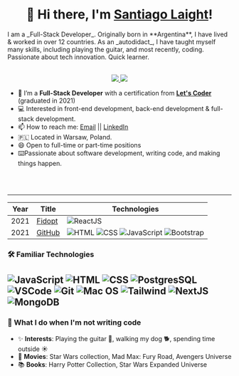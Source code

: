 <!--
**snlaight/snlaight** is a ✨ _special_ ✨ repository because its `README.md` (this file) appears on your GitHub profile.
 -->
 <h1 align="center">👋 Hi there, I'm <a href="https://github.com/snlaight">Santiago Laight</a>!</h1>
I am a _Full-Stack Developer_. Originally born in **Argentina**, I have lived & worked in over 12 countries. As an _autodidact_, I have taught myself many skills, including playing the guitar, and most recently, coding. Passionate about tech innovation. Quick learner. 
<!-- https://shields.io/ -->
<p align="center"><br/>
 <a href="https://www.linkedin.com/in/santiago-laight/">
  <img src="https://img.shields.io/badge/linkedin-Santiago%20Laight-blue?style=flat-square&logo=linkedin">
 </a>
 <a href="mailto:snlaight10@gmail.com">
  <img src="https://img.shields.io/badge/Email-snlaight10%40gmail.com-red?style=flat-square&logo=gmail&logoColor=white">
 </a>
</p>

- 📄 I’m a **Full-Stack Developer** with a certification from <a href="https://letscoder.com">**Let's Coder**</a> (graduated in 2021)
- 💻 Interested in front-end development, back-end development & full-stack development. 
- 📫 How to reach me: [Email](mailto:snlaight10@gmail.com "snlaight10@gmail.com") || [LinkedIn](https://www.linkedin.com/in/santiago-laight/ "santiago-laight")
- 🇵🇱 Located in Warsaw, Poland. 
- 😄 Open to full-time or part-time positions 
- ⌨️Passionate about software development, writing code, and making things happen.
<br>
<!-- - 📝 [CV/Resume]( "CV/Resume") -->
<!-- https://github.com/anuraghazra/github-readme-stats -->
<!--
![Top Langs](https://github-readme-stats.vercel.app/api/top-langs/?username=&theme=tokyonight&count_private=true&langs_count=8&layout=compact&hide=ASP.NET,ShaderLab,c,Jupyter%20Notebook)
![Santis's github stats](https://github-readme-stats.vercel.app/api/?username=&show_icons=true&theme=tokyonight&count_private=true&hide_rank=true&line_height=24) <!--&hide=contribs -->
<br>

---
<!--
### 🖥️ Major Projects
<!-- table -->
| Year | Title                                    | Technologies                           |
|------|------------------------------------------|----------------------------------------|
| 2021 | [Fidopt]() | ![ReactJS](https://img.shields.io/badge/-ReactJs-000000?logo=react)|
| 2021 | [GitHub](https://github.com/snlaight "Website") | ![HTML](https://img.shields.io/badge/-HTML5-black?style=flat-square&logo=html5) ![CSS](https://img.shields.io/badge/-CSS3-black?style=flat-square&logo=css3) ![JavaScript](https://img.shields.io/badge/-JavaScript-black?style=flat-square&logo=javascript) ![Bootstrap](https://img.shields.io/badge/-Bootstrap-black?style=flat-square&logo=bootstrap) |


### 🛠️ Familiar Technologies
![JavaScript](https://img.shields.io/badge/-JavaScript-black?style=flat-square&logo=javascript)
![HTML](https://img.shields.io/badge/-HTML5-black?style=flat-square&logo=html5)
![CSS](https://img.shields.io/badge/-CSS3-black?style=flat-square&logo=css3)
![PostgresSQL](https://img.shields.io/badge/-SQL-black?style=flat-square&logo=postgresql&logoColor=blue)
![VSCode](https://img.shields.io/badge/-VSCode-black?style=flat-square&logo=visualstudiocode&logoColor=blue)
![Git](https://img.shields.io/badge/-Git-black?style=flat-square&logo=git)
![Mac OS](https://img.shields.io/badge/-Mac%20OS-black?style=flat-square&logo=apple&logoColor=blue)
![Tailwind](https://img.shields.io/badge/-Tailwind-black?style=flat-square&logo=tailwindcss&logoColor=blue)
![NextJS](https://img.shields.io/badge/-NextJS-black?style=flat-square&logo=next.js&logoColor=blue)
![MongoDB](https://img.shields.io/badge/-MongoDB-black?style=flat-square&logo=mongodb&logoColor=green)
---

### 🧔 What I do when I'm not writing code
- ✨ **Interests**: Playing the guitar 🎸, walking my dog 🐕, spending time outside ☀️
- 🎥 **Movies**: Star Wars collection, Mad Max: Fury Road, Avengers Universe
- 📚 **Books**: Harry Potter Collection, Star Wars Expanded Universe

